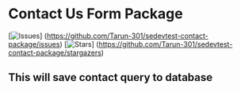 # Contact Us Form Package

 [![Issues](https://img.shields.io/github/issues/Tarun-301/sedevtest-contact-package.svg?style=flat-square)]
 (https://github.com/Tarun-301/sedevtest-contact-package/issues)
 [![Stars](https://img.shields.io/github/stars/Tarun-301/sedevtest-contact-package?style=flat-square)]
 (https://github.com/Tarun-301/sedevtest-contact-package/stargazers)

## This will save contact query to database
